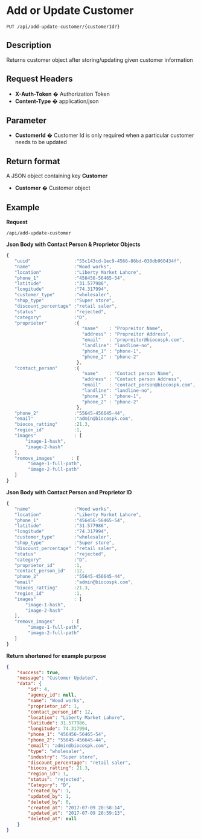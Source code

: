 # Add or Update Customer

    PUT /api/add-update-customer/{customerId?}

## Description
Returns customer object after storing/updating given customer information 

## Request Headers
- **X-Auth-Token** � Authorization Token
- **Content-Type** � application/json


## Parameter
- **CustomerId** � Customer Id is only required when a particular customer needs to be updated

## Return format
A JSON object containing key **Customer** 

- **Customer**  � Customer object


## Example
**Request**

    /api/add-update-customer

**Json Body with Contact Person & Proprietor Objects**
```javascript
{  
   "uuid"                :"55c143cd-1ec9-4566-86bd-030db960434f",
   "name"                :"Wood works",
   "location"            :"Liberty Market Lahore",
   "phone_1"             :"456456-56465-54",
   "latitude"            :"31.577986",
   "longitude"           :"74.317994",
   "customer_type"       :"wholesaler",
   "shop_type"           :"Super store",
   "discount_percentage" :"retail saler",
   "status"              :"rejected",
   "category"            :"D",
   "proprietor"          :{
                            "name"    : "Propreitor Name",
                            "address" : "Propreitor Address",
                            "email"   : "propreitor@biocospk.com",
                            "landline": "landline-no",
                            "phone_1" : "phone-1",
                            "phone_2" : "phone-2"
                          },
   "contact_person"      :{
                            "name"    : "Contact person Name",
                            "address" : "Contact person Address",
                            "email"   : "contact_person@biocospk.com",
                            "landline": "landline-no",
                            "phone_1" : "phone-1",
                            "phone_2" : "phone-2"
                          },
   "phone_2"             :"55645-456645-44",
   "email"               :"admin@biocospk.com",
   "biocos_ratting"      :21.3,
   "region_id"           :1,
   "images"              : [
       "image-1-hash",
       "image-2-hash"
   ],
   "remove_images"      : [
        "image-1-full-path",
        "image-2-full-path"
   ]
}
```

**Json Body with Contact Person and Proprietor ID**
```javascript
{  
   "name"                :"Wood works",
   "location"            :"Liberty Market Lahore",
   "phone_1"             :"456456-56465-54",
   "latitude"            :"31.577986",
   "longitude"           :"74.317994",
   "customer_type"       :"wholesaler",
   "shop_type"           :"Super store",
   "discount_percentage" :"retail saler",
   "status"              :"rejected",
   "category"            :"D",
   "proprietor_id"       :1,
   "contact_person_id"   :12,
   "phone_2"             :"55645-456645-44",
   "email"               :"admin@biocospk.com",
   "biocos_ratting"      :21.3,
   "region_id"           :1,
   "images"              : [
       "image-1-hash",
       "image-2-hash"
   ],
   "remove_images"      : [
        "image-1-full-path",
        "image-2-full-path"
   ]
}
```

**Return** __shortened for example purpose__
``` json
{
    "success": true,
    "message": "Customer Updated",
    "data": {
        "id": 4,
        "agency_id": null,
        "name": "Wood works",
        "proprietor_id": 1,
        "contact_person_id": 12,
        "location": "Liberty Market Lahore",
        "latitude": 31.577986,
        "longitude": 74.317994,
        "phone_1": "456456-56465-54",
        "phone_2": "55645-456645-44",
        "email": "admin@biocospk.com",
        "type": "wholesaler",
        "industry": "Super store",
        "discount_percentage": "retail saler",
        "biocos_ratting": 21.3,
        "region_id": 1,
        "status": "rejected",
        "Category": "D",
        "created_by": 1,
        "updated_by": 1,
        "deleted_by": 0,
        "created_at": "2017-07-09 20:58:14",
        "updated_at": "2017-07-09 20:59:13",
        "deleted_at": null
    }
}
```
 
